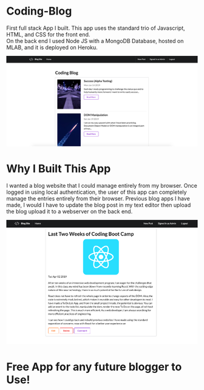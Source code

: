 

# Coding-Blog
First full stack App I built.  This app uses the standard trio of Javascript, HTML, and CSS for the front end.  
On the back end I used Node JS with a MongoDB Database, hosted on MLAB, and it is deployed on Heroku.


![](blog_home.png)


# Why I Built This App
I wanted a blog website that I could manage entirely from my browser. Once logged in using local authentication, the user of this app can completely manage
the entries entirely from their browser.  Previous blog apps I have made, I would I have to update the blog post in my text editor then upload the blog
upload it to a webserver on the back end.  

![](blog_entry.png)


# Free App for any future blogger to Use!
